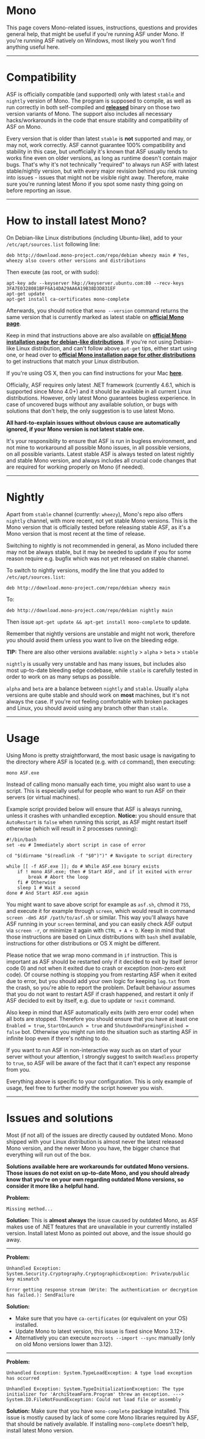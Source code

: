 # Mono

This page covers Mono-related issues, instructions, questions and provides general help, that might be useful if you're running ASF under Mono. If you're running ASF natively on Windows, most likely you won't find anything useful here.

---

# Compatibility

ASF is officially compatible (and supported) only with latest ```stable``` and ```nightly``` version of Mono. The program is supposed to compile, as well as run correctly in both self-compiled and **[released](https://github.com/JustArchi/ArchiSteamFarm/releases)** binary on those two version variants of Mono. The support also includes all necessary hacks/workarounds in the code that ensure stability and compatibility of ASF on Mono.

Every version that is older than latest ```stable``` is **not** supported and may, or may not, work correctly. ASF cannot guarantee 100% compatibility and stability in this case, but unofficially it's known that ASF usually tends to works fine even on older versions, as long as runtime doesn't contain major bugs. That's why it's not technically "required" to always run ASF with latest stable/nightly version, but with every major revision behind you risk running into issues - issues that might not be visible right away. Therefore, make sure you're running latest Mono if you spot some nasty thing going on before reporting an issue.

---

# How to install latest Mono?

On Debian-like Linux distributions (including Ubuntu-like), add to your ```/etc/apt/sources.list``` following line:

```
deb http://download.mono-project.com/repo/debian wheezy main # Yes, wheezy also covers other versions and distributions
```

Then execute (as root, or with sudo):
```
apt-key adv --keyserver hkp://keyserver.ubuntu.com:80 --recv-keys 3FA7E0328081BFF6A14DA29AA6A19B38D3D831EF
apt-get update
apt-get install ca-certificates mono-complete
```

Afterwards, you should notice that ```mono --version``` command returns the same version that is currently marked as latest stable on **[official Mono page](http://www.mono-project.com/download/)**.

Keep in mind that instructions above are also available on **[official Mono installation page for debian-like distributions](http://www.mono-project.com/docs/getting-started/install/linux/#debian-ubuntu-and-derivatives)**. If you're not using Debian-like Linux distribution, and can't follow above ```apt-get``` tips, either start using one, or head over to **[official Mono installation page for other distributions](http://www.mono-project.com/download/#download-lin)** to get instructions that match your Linux distribution.

If you're using OS X, then you can find instructions for your Mac **[here](http://www.mono-project.com/docs/getting-started/install/mac/)**.

Officially, ASF requires only latest .NET framework (currently 4.6.1, which is supported since Mono 4.0+) and it should be available in all current Linux distributions. However, only latest Mono guarantees bugless experience. In case of uncovered bugs without any available solution, or bugs with solutions that don't help, the only suggestion is to use latest Mono.

**All hard-to-explain issues without obvious cause are automatically ignored, if your Mono version is not latest stable one.**

It's your responsiblity to ensure that ASF is run in bugless environment, and not mine to workaround all possible Mono issues, in all possible versions, on all possible variants. Latest stable ASF is always tested on latest nightly and stable Mono version, and always includes all crucial code changes that are required for working properly on Mono (if needed).

---

# Nightly

Apart from ```stable``` channel (currently: ```wheezy```), Mono's repo also offers ```nightly``` channel, with more recent, not yet stable Mono versions. This is the Mono version that is officially tested before releasing stable ASF, as it's a Mono version that is most recent at the time of release.

Switching to nightly is not recommended in general, as Mono included there may not be always stable, but it may be needed to update if you for some reason require e.g. bugfix which was not yet released on stable channel.

To switch to nightly versions, modify the line that you added to ```/etc/apt/sources.list```:

```
deb http://download.mono-project.com/repo/debian wheezy main
```

To:

```
deb http://download.mono-project.com/repo/debian nightly main
```

Then issue ```apt-get update && apt-get install mono-complete``` to update.

Remember that nightly versions are unstable and might not work, therefore you should avoid them unless you want to live on the bleeding edge.

**TIP:** There are also other versions available: ```nightly``` > ```alpha``` > ```beta``` > ```stable```

```nightly``` is usually very unstable and has many issues, but includes also most up-to-date bleeding edge codebase, while ```stable``` is carefully tested in order to work on as many setups as possible.

```alpha``` and ```beta``` are a balance between ```nightly``` and ```stable```. Usually ```alpha``` versions are quite stable and should work on **most** machines, but it's not always the case. If you're not feeling comfortable with broken packages and Linux, you should avoid using any branch other than ```stable```.

---

# Usage

Using Mono is pretty straightforward, the most basic usage is navigating to the directory where ASF is located (e.g. with ```cd``` command), then executing:

```
mono ASF.exe
```

Instead of calling mono manually each time, you might also want to use a script. This is especially useful for people who want to run ASF on their servers (or virtual machines).

Example script provided below will ensure that ASF is always running, unless it crashes with unhandled exception. **Notice:** you should ensure that ```AutoRestart``` is ```false``` when running this script, as ASF might restart itself otherwise (which will result in 2 processes running):

```
#!/bin/bash
set -eu # Immediately abort script in case of error

cd "$(dirname "$(readlink -f "$0")")" # Navigate to script directory

while [[ -f ASF.exe ]]; do # While ASF.exe binary exists
    if ! mono ASF.exe; then # Start ASF, and if it exited with error
        break # Abort the loop
    fi # Otherwise
    sleep 1 # Wait a second
done # And Start ASF.exe again
```

You might want to save above script for example as ```asf.sh```, chmod it ```755```, and execute it for example through ```screen```, which would result in command ```screen -dmS ASF /path/to/asf.sh``` or similar. This way you'll always have ASF running in your ```screen``` terminal, and you can easily check ASF output via ```screen -r```, or minimize it again with ```CTRL + A + D```. Keep in mind that those instructions are based on Linux distributions with ```bash``` shell available, instructions for other distributions or OS X might be different.

Please notice that we wrap mono command in ```if``` instruction. This is important as ASF should be restarted only if it decided to exit by itself (error code 0) and not when it exited due to crash or exception (non-zero exit code). Of course nothing is stopping you from restarting ASF when it exited due to error, but you should add your own logic for keeping ```log.txt``` from the crash, so you're able to report the problem. Default behaviour assumes that you do not want to restart ASF if crash happened, and restart it only if ASF decided to exit by itself, e.g. due to update or ```!exit``` command.

Also keep in mind that ASF automatically exits (with zero error code) when all bots are stopped. Therefore you should ensure that you have at least one ```Enabled = true```, ```StartOnLaunch = true``` and ```ShutdownOnFarmingFinished = false``` bot. Otherwise you might run into the situation such as starting ASF in infinite loop even if there's nothing to do.

If you want to run ASF in non-interactive way such as on start of your server without your attention, I strongly suggest to switch ```Headless``` property to ```true```, so ASF will be aware of the fact that it can't expect any response from you.

Everything above is specific to your configuration. This is only example of usage, feel free to further modify the script however you wish.

---

# Issues and solutions

Most (if not all) of the issues are directly caused by outdated Mono. Mono shipped with your Linux distribution is almost never the latest released Mono version, and the newer Mono you have, the bigger chance that everything will run out of the box.

**Solutions available here are workarounds for outdated Mono versions. Those issues do not exist on up-to-date Mono, and you should already know that you're on your own regarding outdated Mono versions, so consider it more like a helpful hand.**

**Problem:**
```
Missing method...
```

**Solution:**
This is **almost always** the issue caused by outdated Mono, as ASF makes use of .NET features that are unavailable in your currently installed version. Install latest Mono as pointed out above, and the issue should go away.

---

**Problem:**
```
Unhandled Exception:
System.Security.Cryptography.CryptographicException: Private/public key mismatch
```
```
Error getting response stream (Write: The authentication or decryption has failed.): SendFailure
```

**Solution:**
- Make sure that you have ```ca-certificates``` (or equivalent on your OS) installed.
- Update Mono to latest version, this issue is fixed since Mono 3.12+.
- Alternatively you can execute ```mozroots --import --sync``` manually (only on old Mono versions lower than 3.12).

---

**Problem:**
```
Unhandled Exception: System.TypeLoadException: A type load exception has occurred
```
```
Unhandled Exception: System.TypeInitializationException: The type initializer for 'ArchiSteamFarm.Program' threw an exception. ---> System.IO.FileNotFoundException: Could not load file or assembly
```

**Solution:**
Make sure that you have ```mono-complete``` package installed. This issue is mostly caused by lack of some core Mono libraries required by ASF, that should be natively available. If installing ```mono-complete``` doesn't help, install latest Mono version.